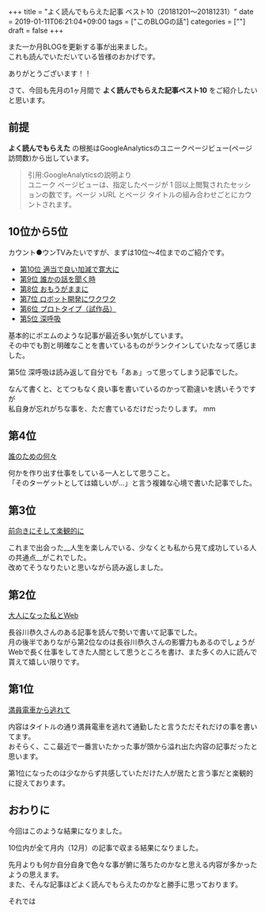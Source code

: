 +++
title = "よく読んでもらえた記事 ベスト10（20181201〜20181231）"
date = 2019-01-11T06:21:04+09:00
tags = ["このBLOGの話"]
categories = [""]
draft = false
+++

また一か月BLOGを更新する事が出来ました。  
これも読んでいただいている皆様のおかげです。

ありがとうございます！！

さて、今回も先月の1ヶ月間で __よく読んでもらえた記事ベスト10__ をご紹介したいと思います。

## 前提
__**よく読んでもらえた**__ の根拠はGoogleAnalyticsのユニークページビュー(ページ訪問数)から出しています。  

> 引用:GoogleAnalyticsの説明より  
>ユニーク ページビューは、指定したページが 1 回以上閲覧されたセッションの数です。ページ >URL とページ タイトルの組み合わせごとにカウントされます。

## 10位から5位
カウント●ウンTVみたいですが、まずは10位〜4位までのご紹介です。

- [第10位 適当で良い加減で寛大に](../20181218/)
- [第9位 誰かの話を聞く時](../20181203/)
- [第8位 おもうがままに](../20181225/)
- [第7位 ロボット開発にワクワク](../20181212/)
- [第6位 プロトタイプ（試作品）](../20181206/)
- [第5位 深呼吸](../20181204/)

基本的にポエムのような記事が最近多い気がしています。  
その中でも割と明確なことを書いているものがランクインしていたなって感じました。

第5位 深呼吸は読み返して自分でも「あぁ」って思ってしまう記事でした。 

なんて書くと、とてつもなく良い事を書いているのかって勘違いを誘いそうですが  
私自身が忘れがちな事を、ただ書ているだけだったりします。 mm

## 第4位
[誰のための何々](../20181220/)

何かを作り出す仕事をしている一人として思うこと。  
「そのターゲットとしては嬉しいが...」と言う複雑な心境で書いた記事でした。

## 第3位
[前向きにそして楽観的に](../20181205/)

これまで出会った__人生を楽しんでいる、少なくとも私から見て成功している人の共通点__がこれでした。  
改めてそうなりたいと思いながら読み返しました。

## 第2位
[大人になった私とWeb](../20181226/)

長谷川恭久さんのある記事を読んで勢いで書いて記事でした。  
月の後半でありながら第2位なのは長谷川恭久さんの影響力もあるのでしょうが  
 Webで長く仕事をしてきた人間として思うところを書け、また多くの人に読んで貰えて嬉しい限りです。


## 第1位
[満員電車から逃れて](../20181211/)

内容はタイトルの通り満員電車を逃れて通勤したと言うただそれだけの事を書いてます。  
おそらく、ここ最近で一番言いたかった事が頭から溢れ出た内容の記事だったと思います。  

第1位になったのは少なからず共感していただけた人が居たと言う事だと楽観的に捉えております。


## おわりに
今回はこのような結果になりました。

10位内が全て月内（12月）の記事で収まる結果になりました。  

先月よりも何か自分自身で色々な事が腑に落ちたのかなと思える内容が多かったようの思えます。  
また、そんな記事ほどよく読んでもらえたのかなと勝手に思っております。

それでは
